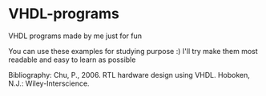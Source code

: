 # VHDL-programs
VHDL programs made by me just for fun

You can use these examples for studying purpose :)
I'll try make them most readable and easy to learn as possible

Bibliography: Chu, P., 2006. RTL hardware design using VHDL. Hoboken, N.J.: Wiley-Interscience.
